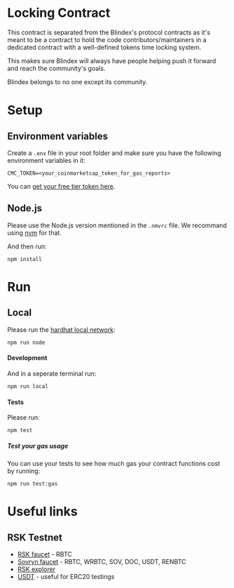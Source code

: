 # Locking Contract

This contract is separated from the Blindex's protocol contracts as it's meant to be a contract to hold the code contributors/maintainers in a dedicated contract with a well-defined tokens time locking system.

This makes sure Blindex will always have people helping push it forward and reach the community's goals.

Blindex belongs to no one except its community.

# Setup

## Environment variables

Create a `.env` file in your root folder and make sure you have the following environment variables in it:

```shell
CMC_TOKEN=<your_coinmarketcap_token_for_gas_reports>
```

You can [get your free tier token here](https://coinmarketcap.com/api).

## Node.js

Please use the Node.js version mentioned in the `.nmvrc` file. We recommand using [nvm](https://github.com/nvm-sh/nvm) for that.

And then run:

```shell
npm install
```

# Run

## Local

Please run the [hardhat local network](https://hardhat.org/hardhat-network/):

```shell
npm run node
```

#### Development

And in a seperate terminal run:

```shell
npm run local
```

#### Tests

Please run:

```shell
npm test
```

##### Test your gas usage

You can use your tests to see how much gas your contract functions cost by running:

```shell
npm run test:gas
```

# Useful links

## RSK Testnet

- [RSK faucet](https://faucet.rsk.co/) - RBTC
- [Sovryn faucet](https://faucet.sovryn.app/#) - RBTC, WRBTC, SOV, DOC, USDT, RENBTC
- [RSK explorer](https://explorer.testnet.rsk.co/)
- [USDT](https://explorer.testnet.rsk.co/address/0x4d5a316d23ebe168d8f887b4447bf8dbfa4901cc) - useful for ERC20 testings
